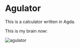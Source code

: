 # Agulator

This is a calculator written in Agda.

This is my brain now:

![agulator](https://cdn.drawception.com/drawings/MjWfbBamq9.png)